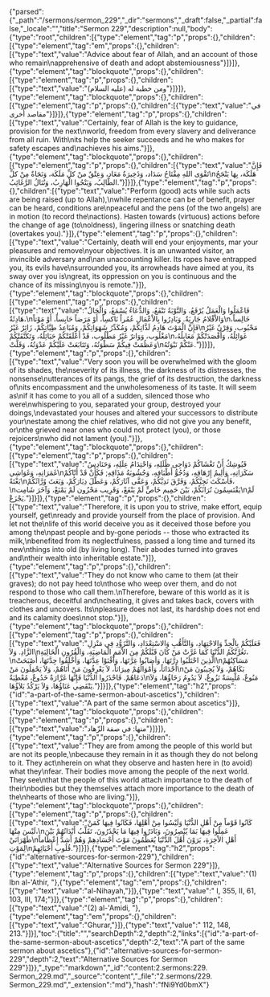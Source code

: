{"parsed":{"_path":"/sermons/sermon_229","_dir":"sermons","_draft":false,"_partial":false,"_locale":"","title":"Sermon 229","description":null,"body":{"type":"root","children":[{"type":"element","tag":"p","props":{},"children":[{"type":"element","tag":"em","props":{},"children":[{"type":"text","value":"Advice about fear of Allah, and an account of those who remain\napprehensive of death and adopt abstemiousness"}]}]},{"type":"element","tag":"blockquote","props":{},"children":[{"type":"element","tag":"p","props":{},"children":[{"type":"text","value":"ومن خطبة له (عليه السلام)"}]}]},{"type":"element","tag":"blockquote","props":{},"children":[{"type":"element","tag":"p","props":{},"children":[{"type":"text","value":"في مقاصد أُخرى"}]}]},{"type":"element","tag":"p","props":{},"children":[{"type":"text","value":"Certainly, fear of Allah is the key to guidance, provision for the next\nworld, freedom from every slavery and deliverance from all ruin. With\nits help the seeker succeeds and he who makes for safety escapes and\nachieves his aims."}]},{"type":"element","tag":"blockquote","props":{},"children":[{"type":"element","tag":"p","props":{},"children":[{"type":"text","value":"فَإِنَّ تَقْوَى اللهِ مِفْتَاحُ سَدَاد، وَذَخِيرَةُ مَعَاد، وَعِتْقٌ منْ كلِّ مَلَكَة، وَنَجَاةٌ مِنْ كلِّ\nهَلَكَة، بِهَا يَنْجَحُ الطَّالِبُ، وَيَنْجُوا الْهَارِبُ، وَتُنَالُ الرَّغَائِبُ."}]}]},{"type":"element","tag":"p","props":{},"children":[{"type":"text","value":"Perform (good) acts while such acts are being raised (up to Allah),\nwhile repentance can be of benefit, prayer can be heard, conditions are\npeaceful and the pens (of the two angels) are in motion (to record the\nactions). Hasten towards (virtuous) actions before the change of age (to\noldness), lingering illness or snatching death (overtakes you)."}]},{"type":"element","tag":"p","props":{},"children":[{"type":"text","value":"Certainly, death will end your enjoyments, mar your pleasures and remove\nyour objectives. It is an unwanted visitor, an invincible adversary and\nan unaccounting killer. Its ropes have entrapped you, its evils have\nsurrounded you, its arrowheads have aimed at you, its sway over you is\ngreat, its oppression on you is continuous and the chance of its missing\nyou is remote."}]},{"type":"element","tag":"blockquote","props":{},"children":[{"type":"element","tag":"p","props":{},"children":[{"type":"text","value":"فَاعْمَلُوا وَالْعَمَلُ يُرْفَعُ، وَالتَّوْبَةُ تَنْفَعُ، وَالدُّعَاءُ يُسْمَعُ، وَالْحَالُ هَادِئَةٌ،\nوَالاْقْلامُ جَارِيَةٌ. وَبَادِرُوا بِالاْعْمَالِ عُمُراً نَاكسِاً، أَوْ مَرَضاً حَابِساً، أَوْ مَوْتاً\nخَالِساً، فَإِنَّ الْمَوْتَ هَادِمُ لَذَّاتِكُمْ، وَمُكَدِّرُ شَهَوَاتِكُمْ، وَمُبَاعِدُ طِيَّاتِكُمْ، زَائِرٌ غَيْرُ\nمَحْبُوب، وَقِرْنٌ غَيْرُ مَغْلُوب، وَوَاترٌ غَيْرُ مَطْلُوب، قَدْ أَعْلَقَتْكُمْ حَبَائِلُهُ، وَتَكَنَّفَتْكُمْ\nغَوَائِلُهُ، وَأَقْصَدَتْكُمْ مَعَابِلُهُ، وَعَظُمَتْ فِيكُمْ سَطْوَتُهُ، وَتَتَابَعَتْ عَلَيْكُمْ عَدْوَتُهُ، وَقَلَّتْ\nعَنْكُمْ نَبْوَتُهُ."}]}]},{"type":"element","tag":"p","props":{},"children":[{"type":"text","value":"Very soon you will be overwhelmed with the gloom of its shades, the\nseverity of its illness, the darkness of its distresses, the nonsense\nutterances of its pangs, the grief of its destruction, the darkness of\nits encompassment and the unwholesomeness of its taste. It will seem as\nif it has come to you all of a sudden, silenced those who were\nwhispering to you, separated your group, destroyed your doings,\ndevastated your houses and altered your successors to distribute your\nestate among the chief relatives, who did not give you any benefit, or\nthe grieved near ones who could not protect (you), or those rejoicers\nwho did not lament (you)."}]},{"type":"element","tag":"blockquote","props":{},"children":[{"type":"element","tag":"p","props":{},"children":[{"type":"text","value":"فَيُوشِكُ أَنْ تَغْشَاكُمْ دَوَاجِى ظُلَلِهِ، وَاحْتِدَامُ عِلَلِهِ، وَحَنَادِسُ غَمَرَاتِهِ، وَغَوَاشِي\nسَكَرَاتِهِ، وَأَلِيمُ إِرْهَاقِهِ، وَدُجُوُّ أَطْبَاقِهِ، وَجُشُوبَةُ مَذَاقِهِ; فَكَأَنْ قَدْ أَتْاكُمْ بَغْتَةً\nفَأَسْكَتَ نَجِيَّكُمْ، وَفَرَّقَ نَدِيَّكُمْ، وَعَفَّى آثَارَكُمْ، وَعَطَّلَ دِيَارَكُمْ، وَبَعَثَ وُرَّاثَكُمْ،\nيَقْتَسِمُونَ تُرَاثَكُمْ، بَيْنَ حَمِيم خَاصٍّ لَمْ يَنْفَعْ، وَقَرِيب مَحْزُون لَمْ يَمْنَعْ، وَآخَرَ شَامِت\nلَمْ يَجْزَعْ."}]}]},{"type":"element","tag":"p","props":{},"children":[{"type":"text","value":"Therefore, it is upon you to strive, make effort, equip yourself, get\nready and provide yourself from the place of provision. And let not the\nlife of this world deceive you as it deceived those before you among the\npast people and by-gone periods -- those who extracted its milk,\nbenefited from its neglectfulness, passed a long time and turned its new\nthings into old (by living long). Their abodes turned into graves and\ntheir wealth into inheritable estate."}]},{"type":"element","tag":"p","props":{},"children":[{"type":"text","value":"They do not know who came to them (at their graves); do not pay heed to\nthose who weep over them, and do not respond to those who call them.\nTherefore, beware of this world as it is treacherous, deceitful and\ncheating, it gives and takes back, covers with clothes and uncovers. Its\npleasure does not last, its hardship does not end and its calamity does\nnot stop."}]},{"type":"element","tag":"blockquote","props":{},"children":[{"type":"element","tag":"p","props":{},"children":[{"type":"text","value":"فَعَلَيْكُمْ بِالْجِدِّ وَالاجْتِهَادِ، وَالتَّأَهُّبِ وَالاسْتِعْدَادِ، وَالتَّزَوُّدِ فِي مَنْزِلِ الزَّادِ. وَلاَ\nتَغُرَّنَّكُمُ الدُّنْيَا كَمَا غَرَّتْ مَنْ كَانَ قَبْلَكُمْ مِنَ الاْمَمِ الْمَاضِيَةِ، وَالْقُرُونِ الْخَالِيَةِ،\nالَّذِينَ احْتَلَبُوا دِرَّتَهَا، وَأصَابُوا غِرَّتَهَا، وَأَفْنَوْا عِدَّتَهَا، وَأَخْلَقُوا جِدَّتَهَا، أَصْبَحَتْ\nمَسَاكِنُهُمْ أَجْدَاثاً، وَأَمْوَالُهُمْ مِيرَاثاً، لاَ يَعْرِفُونَ مَنْ أَتَاهُمْ، وَلاَ يَحْفِلُونَ مَنْ\nبَكَاهُمْ، وَلاَ يُجِيبُونَ مَنْ دَعَاهُمْ. فَاحْذَرُوا الدُّنْيَا فَإِنَّهَا غَرَّارَةٌ خَدُوعٌ، مُعْطِيَةٌ\nمَنُوعٌ، مُلْبِسَةٌ نَزُوعٌ، لاَ يَدُومُ رَخَاؤُهَا، وَلاَ يَنْقَضِي عَنَاؤُهَا، وَلاَ يَرْكُدُ بَلاَؤُهَا."}]}]},{"type":"element","tag":"h2","props":{"id":"a-part-of-the-same-sermon-about-ascetics"},"children":[{"type":"text","value":"A part of the same sermon about ascetics"}]},{"type":"element","tag":"blockquote","props":{},"children":[{"type":"element","tag":"p","props":{},"children":[{"type":"text","value":"منها: في صفة الزّهاد"}]}]},{"type":"element","tag":"p","props":{},"children":[{"type":"text","value":"They are from among the people of this world but are not its people,\nbecause they remain in it as though they do not belong to it. They act\nherein on what they observe and hasten here in (to avoid) what they\nfear. Their bodies move among the people of the next world. They see\nthat the people of this world attach importance to the death of their\nbodies but they themselves attach more importance to the death of the\nhearts of those who are living."}]},{"type":"element","tag":"blockquote","props":{},"children":[{"type":"element","tag":"p","props":{},"children":[{"type":"text","value":"كَانُوا قَوْماً مِنْ أَهْلِ الدُّنْيَا وَلَيْسُوا مِنْ أَهْلِهَا، فَكَانُوا فِيهَا كَمَنْ لَيْسَ مِنْهَا،\nعَمِلُوا فِيهَا بَمَا يُبْصِرُونَ، وَبَادَرُوا فِيهَا مَا يَحْذَرُونَ، تَقَلَّبُ أَبْدَانُهُمْ بَيْنَ ظَهْرَانَيْ\nأَهْلِ الاْخِرَةِ، يَرَوْنَ أَهْلَ الدُّنْيَا يُعَظِّمُونَ مَوْتَ أَجْسَادِهِمْ وَهُمْ أَشدُّ إِعْظَاماً لِمَوْتِ\nقُلُوبِ أَحْيَائِهِمْ."}]}]},{"type":"element","tag":"h2","props":{"id":"alternative-sources-for-sermon-229"},"children":[{"type":"text","value":"Alternative Sources for Sermon 229"}]},{"type":"element","tag":"p","props":{},"children":[{"type":"text","value":"(1) Ibn al-'Athir, "},{"type":"element","tag":"em","props":{},"children":[{"type":"text","value":"al-Nihayah,"}]},{"type":"text","value":" I, 355, II, 61, 103, III, 174;"}]},{"type":"element","tag":"p","props":{},"children":[{"type":"text","value":"(2) al-'Amidi, "},{"type":"element","tag":"em","props":{},"children":[{"type":"text","value":"Ghurar,"}]},{"type":"text","value":" 112, 148, 213."}]}],"toc":{"title":"","searchDepth":2,"depth":2,"links":[{"id":"a-part-of-the-same-sermon-about-ascetics","depth":2,"text":"A part of the same sermon about ascetics"},{"id":"alternative-sources-for-sermon-229","depth":2,"text":"Alternative Sources for Sermon 229"}]}},"_type":"markdown","_id":"content:2.sermons:229. Sermon_229.md","_source":"content","_file":"2.sermons/229. Sermon_229.md","_extension":"md"},"hash":"fNi9Yd0bmX"}